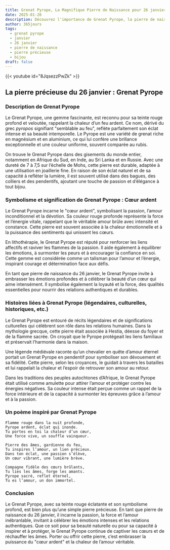 ```yaml
---
title: Grenat Pyrope, La Magnifique Pierre de Naissance pour 26 janvier
date: 2025-01-26
description: Découvrez l'importance de Grenat Pyrope, la pierre de naissance du 26 janvier qui symbolise Cœur ardent. Laissez sa beauté et sa signification illuminer votre journée.
author: 365jours
tags:
  - grenat pyrope
  - janvier
  - 26 janvier
  - pierre de naissance
  - pierre précieuse
  - bijou
draft: false
---
```


{{< youtube id="8JqsezzPwZk" >}}

## La pierre précieuse du 26 janvier : Grenat Pyrope

### Description de Grenat Pyrope

Le Grenat Pyrope, une gemme fascinante, est reconnu pour sa teinte rouge profond et veloutée, rappelant la chaleur d’un feu ardent. Ce nom, dérivé du grec _pyropos_ signifiant "semblable au feu", reflète parfaitement son éclat intense et sa beauté intemporelle. Le Pyrope est une variété de grenat riche en magnésium et en aluminium, ce qui lui confère une brillance exceptionnelle et une couleur uniforme, souvent comparée au rubis.

On trouve le Grenat Pyrope dans des gisements du monde entier, notamment en Afrique du Sud, en Inde, au Sri Lanka et en Russie. Avec une dureté de 7 à 7,5 sur l’échelle de Mohs, cette pierre est durable, adaptée à une utilisation en joaillerie fine. En raison de son éclat naturel et de sa capacité à refléter la lumière, il est souvent utilisé dans des bagues, des colliers et des pendentifs, ajoutant une touche de passion et d’élégance à tout bijou.

### Symbolisme et signification de Grenat Pyrope : Cœur ardent

Le Grenat Pyrope incarne le "cœur ardent", symbolisant la passion, l’amour inconditionnel et la dévotion. Sa couleur rouge profonde représente la force et l’énergie vitale, rappelant que le véritable amour brûle avec intensité et constance. Cette pierre est souvent associée à la chaleur émotionnelle et à la puissance des sentiments qui unissent les cœurs.

En lithothérapie, le Grenat Pyrope est réputé pour renforcer les liens affectifs et raviver les flammes de la passion. Il aide également à équilibrer les émotions, à surmonter les peurs et à encourager la confiance en soi. Cette gemme est considérée comme un talisman pour l’amour et l’énergie, inspirant courage et détermination face aux défis.

En tant que pierre de naissance du 26 janvier, le Grenat Pyrope invite à embrasser les émotions profondes et à célébrer la beauté d’un cœur qui aime intensément. Il symbolise également la loyauté et la force, des qualités essentielles pour nourrir des relations authentiques et durables.

### Histoires liées à Grenat Pyrope (légendaires, culturelles, historiques, etc.)

Le Grenat Pyrope est entouré de récits légendaires et de significations culturelles qui célèbrent son rôle dans les relations humaines. Dans la mythologie grecque, cette pierre était associée à Hestia, déesse du foyer et de la flamme sacrée. On croyait que le Pyrope protégeait les liens familiaux et préservait l’harmonie dans la maison.

Une légende médiévale raconte qu’un chevalier en quête d’amour éternel portait un Grenat Pyrope en pendentif pour symboliser son dévouement et sa fidélité. Cette pierre, selon les croyances, le guidait à travers les batailles et lui rappelait la chaleur et l’espoir de retrouver son amour au retour.

Dans les traditions des peuples autochtones d’Afrique, le Grenat Pyrope était utilisé comme amulette pour attirer l’amour et protéger contre les énergies négatives. Sa couleur intense était perçue comme un rappel de la force intérieure et de la capacité à surmonter les épreuves grâce à l’amour et à la passion.

### Un poème inspiré par Grenat Pyrope

```
Flamme rouge dans la nuit profonde,  
Pyrope ardent, éclat qui inonde.  
Tu portes en toi la chaleur d’un cœur,  
Une force vive, un souffle vainqueur.

Pierre des âmes, gardienne du feu,  
Tu inspires l’amour, un lien précieux.  
Dans ton éclat, une passion s’élève,  
Un cœur vibrant, une lumière brève.

Compagne fidèle des cœurs brûlants,  
Tu lies les âmes, forge les amants.  
Pyrope sacré, reflet éternel,  
Tu es l’amour, un don immortel.  
```

### Conclusion

Le Grenat Pyrope, avec sa teinte rouge éclatante et son symbolisme profond, est bien plus qu’une simple pierre précieuse. En tant que pierre de naissance du 26 janvier, il incarne la passion, la force et l’amour inébranlable, invitant à célébrer les émotions intenses et les relations authentiques. Que ce soit pour sa beauté naturelle ou pour sa capacité à inspirer et à protéger, le Grenat Pyrope continue de captiver les cœurs et de réchauffer les âmes. Porter ou offrir cette pierre, c’est embrasser la puissance du "cœur ardent" et la chaleur de l’amour véritable.